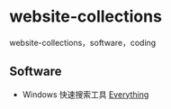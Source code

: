 # website-collections
website-collections，software，coding

## Software
- Windows 快速搜索工具
[Everything](https://www.voidtools.com/zh-cn/)
